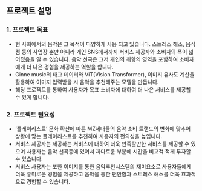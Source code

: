 ## 프로젝트 설명

### 1. 프로젝트 목표
 - 현 사회에서의 음악은 그 목적이 다양하게 사용 되고 있습니다. 스트레스 해소, 음식점 등의 사업장 뿐만 아니라 개인 SNS에서까지 서비스 제공자와 소비자의 폭이 넓어졌음을 알 수 있습니다. 음악 선곡은 그저 개인의 취향의 영역을 포함하여 소비자에게 더 나은 경험을 제공하는 역할을 합니다.
 - Ginne music의 태그 데이터와 ViT(Vision Transformer), 이미지 유사도 계산을 활용하여 이미지 입력받을 시 음악을 추천해주는 모델을 만듭니다.
 - 해당 프로젝트를 통하여 사용자가 목표 소비자에 대하여 더 나은 서비스를 제공할 수 있게 합니다.

### 2. 프로젝트 필요성
 - ‘플레이리스트’ 문화 확산에 따른 MZ세대들의 음악 소비 트랜드의 변화에 맞추어 상황에 맞는 플레이리스트를 추천하여 사용자의 편의성을 높입니다. 
 - 서비스 제공자는 제공하는 서비스에 대하여 더욱 만족할만한 서비스를 제공할 수 있으며 사용자는 음악 선곡등에 있어서 까다로운 부분에 시간을 비교적 적게 투자할 수 있습니다.
 - 서비스 사용자는 또한 이미지를 통한 음악추천시스템의 재미요소로 사용자들에게 더욱 흥미로운 경험을 제공하고 음악을 통한 편안함과 스트레스 해소를 더욱 효과적으로 경험할 수 있습니다.